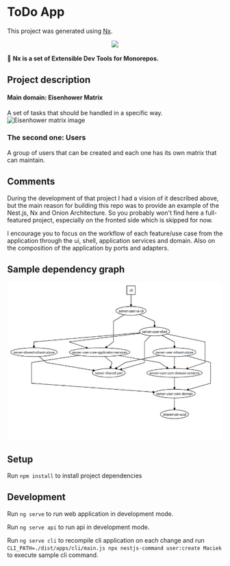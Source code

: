 # ToDo App

This project was generated using [Nx](https://nx.dev).

<p align="center"><img src="https://raw.githubusercontent.com/nrwl/nx/master/nx-logo.png" width="450"></p>

🔎 **Nx is a set of Extensible Dev Tools for Monorepos.**

## Project description
#### Main domain: Eisenhower Matrix
A set of tasks that should be handled in a specific way.
 ![Eisenhower matrix image](https://todays200.files.wordpress.com/2019/10/eisenhower-matrix-complete.png?w=1024)

### The second one: Users
A group of users that can be created and each one has its own matrix that can maintain. 
 
## Comments
During the development of that project I had a vision of it described above, 
but the main reason for building this repo was to provide an example of the Nest.js, Nx and Onion Architecture.
So you probably won't find here a full-featured project, especially on the fronted side which is skipped for now.

I encourage you to focus on the workflow of each feature/use case from the application through the ui, shell, application services and domain.
Also on the composition of the application by ports and adapters.

## Sample dependency graph
![Dependency graph](docs/images/dep-graph.png)


## Setup 

Run `npm install` to install project dependencies

## Development

Run `ng serve` to run web application in development mode.

Run `ng serve api` to run api in development mode.

Run `ng serve cli` to recompile cli application on each change
and run `CLI_PATH=./dist/apps/cli/main.js npx nestjs-command user:create Maciek` to execute sample cli command.
